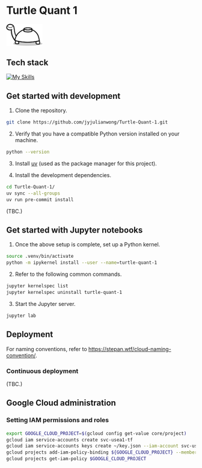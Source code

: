 # Turtle Quant 1

<img src="docs/turtle.webp" alt="drawing" style="width:96px;"/>

## Tech stack

[![My Skills](https://skillicons.dev/icons?i=docker,gcp,githubactions,py,terraform)](https://skillicons.dev)

## Get started with development

1. Clone the repository.

```bash
git clone https://github.com/jyjulianwong/Turtle-Quant-1.git
```

2. Verify that you have a compatible Python version installed on your machine.
```bash
python --version
```

3. Install [uv](https://github.com/astral-sh/uv) (used as the package manager for this project).

4. Install the development dependencies.
```bash
cd Turtle-Quant-1/
uv sync --all-groups
uv run pre-commit install
```

(TBC.)

## Get started with Jupyter notebooks

1. Once the above setup is complete, set up a Python kernel.
```bash
source .venv/bin/activate
python -m ipykernel install --user --name=turtle-quant-1
```

2. Refer to the following common commands.
```bash
jupyter kernelspec list
jupyter kernelspec uninstall turtle-quant-1
```

3. Start the Jupyter server.
```bash
jupyter lab
```

## Deployment

For naming conventions, refer to https://stepan.wtf/cloud-naming-convention/.

### Continuous deployment

(TBC.)

## Google Cloud administration

### Setting IAM permissions and roles

```bash
export GOOGLE_CLOUD_PROJECT=$(gcloud config get-value core/project)
gcloud iam service-accounts create svc-usea1-tf
gcloud iam service-accounts keys create ~/key.json --iam-account svc-usea1-tf@${GOOGLE_CLOUD_PROJECT}.iam.gserviceaccount.com
gcloud projects add-iam-policy-binding ${GOOGLE_CLOUD_PROJECT} --member "serviceAccount:svc-usea1-tf@${GOOGLE_CLOUD_PROJECT}.iam.gserviceaccount.com" --role "roles/bigquery.user"
gcloud projects get-iam-policy $GOOGLE_CLOUD_PROJECT
```
